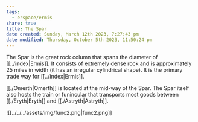 ```yaml
---
tags:
  - erspace/ermis
share: true
title: The Spar
date created: Sunday, March 12th 2023, 7:27:43 pm
date modified: Thursday, October 5th 2023, 11:50:24 pm
---
```


The Spar is the great rock column that spans the diameter of [[../index|Ermis]]. It consists of extremely dense rock and is approximately 25 miles in width (it has an irregular cylindrical shape). It is the primary trade way for [[../index|Ermis]]. 

[[./Omerth|Omerth]] is located at the mid-way of the Spar. The Spar itself also hosts the train or funincular that transports most goods between [[./Eryth|Eryth]] and [[./Astryth|Astryth]]. 

![[../../../assets/img/func2.png|func2.png]]